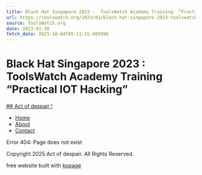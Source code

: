 ```yaml
---
title: Black Hat Singapore 2023 :  ToolsWatch Academy Training  “Practical IOT Hacking”
url: https://toolswatch.org/2023/01/black-hat-singapore-2023-toolswatch-academy-training-practical-iot-hacking/
source: ToolsWatch.org
date: 2023-01-30
fetch_date: 2025-10-04T05:11:15.605996
---
```


# Black Hat Singapore 2023 :  ToolsWatch Academy Training  “Practical IOT Hacking”

[## Act of despair !](index.php)

* [Home](https://toolswatch.org/2023/01/)
* [About](1_2_about.html)
* [Contact](1_4_contact.html)

Error 404: Page does not exist

Copyright 2025 Act of despair. All Rights Reserved.

free website
built with [kopage](http://www.kopage.com/free?&utm_medium=free&utm_campaign=free_footer&utm_source=toolswatch.org&lang=zh-CN)